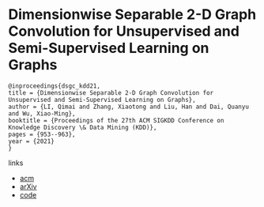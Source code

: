 # Dimensionwise Separable 2-D Graph Convolution for Unsupervised and Semi-Supervised Learning on Graphs

```
@inproceedings{dsgc_kdd21,
title = {Dimensionwise Separable 2-D Graph Convolution for Unsupervised and Semi-Supervised Learning on Graphs},
author = {LI, Qimai and Zhang, Xiaotong and Liu, Han and Dai, Quanyu and Wu, Xiao-Ming},
booktitle = {Proceedings of the 27th ACM SIGKDD Conference on Knowledge Discovery \& Data Mining (KDD)},
pages = {953--963},
year = {2021}
}
```

links
- [acm](https://dl.acm.org/doi/10.1145/3447548.3467413)
- [arXiv](https://arxiv.org/abs/1909.12038)
- [code](https://github.com/liqimai/DSGC)
